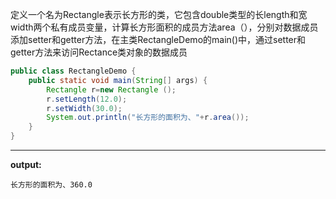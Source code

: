 定义一个名为Rectangle表示长方形的类，它包含double类型的长length和宽width两个私有成员变量，计算长方形面积的成员方法area（），分别对数据成员添加setter和getter方法，在主类RectangleDemo的main()中，通过setter和getter方法来访问Rectance类对象的数据成员
```Java
public class RectangleDemo {
	public static void main(String[] args) {
		Rectangle r=new Rectangle ();
		r.setLength(12.0);
		r.setWidth(30.0);
		System.out.println("长方形的面积为、"+r.area());		
	}
}
```
****
**output:**
```
长方形的面积为、360.0
```
